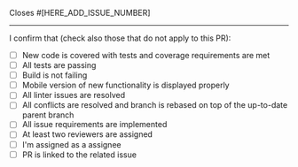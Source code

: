 Closes #[HERE_ADD_ISSUE_NUMBER]

---

I confirm that (check also those that do not apply to this PR):
- [ ] New code is covered with tests and coverage requirements are met
- [ ] All tests are passing
- [ ] Build is not failing
- [ ] Mobile version of new functionality is displayed properly
- [ ] All linter issues are resolved
- [ ] All conflicts are resolved and branch is rebased on top of the up-to-date parent branch
- [ ] All issue requirements are implemented
- [ ] At least two reviewers are assigned
- [ ] I'm assigned as a assignee
- [ ] PR is linked to the related issue
